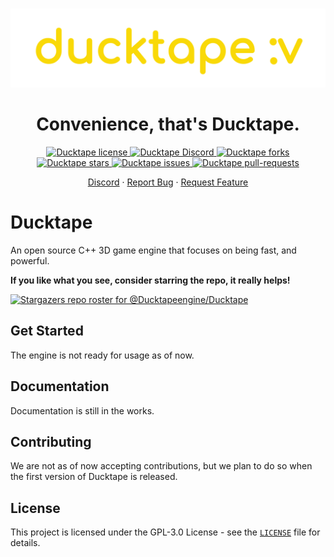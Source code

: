 
<br><br><br>
<p align="center">
    <a href="https://ducktapeengine.github.io/" target="_blank">
        <img src="https://raw.githubusercontent.com/DucktapeEngine/Branding/main/banner-transparent.png" alt="logo" width="600px"/>
    </a>
<p/>
<h1 align="center">Convenience, that's Ducktape.</h1>

<p align="center">
    <a href="https://github.com/ducktapeengine/ducktape/blob/master/LICENSE" target="blank">
    <img src="https://img.shields.io/github/license/ducktapeengine/ducktape?style=for-the-badge" alt="Ducktape license" />
    </a>
    <a href="https://dsc.gg/ducktape" target="blank">
    <img src="https://img.shields.io/discord/831047342215659521?style=for-the-badge" alt="Ducktape Discord" />
    </a>
    <a href="https://github.com/ducktapeengine/ducktape/fork" target="blank">
    <img src="https://img.shields.io/github/forks/ducktapeengine/ducktape?style=for-the-badge" alt="Ducktape forks"/>
    </a>
    <a href="https://github.com/ducktapeengine/ducktape/stargazers" target="blank">
    <img src="https://img.shields.io/github/stars/ducktapeengine/ducktape?style=for-the-badge" alt="Ducktape stars"/>
    </a>
    <a href="https://github.com/ducktapeengine/ducktape/issues" target="blank">
    <img src="https://img.shields.io/github/issues/ducktapeengine/ducktape?style=for-the-badge" alt="Ducktape issues"/>
    </a>
    <a href="https://github.com/ducktapeengine/ducktape/pulls" target="blank">
    <img src="https://img.shields.io/github/issues-pr/ducktapeengine/ducktape?style=for-the-badge" alt="Ducktape pull-requests"/>
    </a>
</p>

<p align="center">
    <a href="https://dsc.gg/ducktape" target="blank">Discord</a>
    ·
    <a href="https://github.com/DucktapeEngine/Ducktape/issues/new?assignees=&labels=&template=bug_report.md&title=">Report Bug</a>
    ·
    <a href="https://github.com/DucktapeEngine/Ducktape/issues/new?assignees=&labels=&template=feature_request.md&title=">Request Feature</a>
</p>

# Ducktape
An open source C++ 3D game engine that focuses on being fast, and powerful.

**If you like what you see, consider starring the repo, it really helps!**

[![Stargazers repo roster for @Ducktapeengine/Ducktape](https://reporoster.com/stars/Ducktapeengine/Ducktape)](https://github.com/Ducktapeengine/ducktape/stargazers)

## Get Started
The engine is not ready for usage as of now.

## Documentation
Documentation is still in the works.
    
## Contributing
We are not as of now accepting contributions, but we plan to do so when the first version of Ducktape is released.
    
## License
This project is licensed under the GPL-3.0 License - see the [`LICENSE`](LICENSE) file for details.